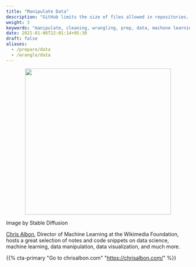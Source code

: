 ```yaml
---
title: "Manipulate Data"
description: "GitHub limits the size of files allowed in repositories. Use Git-LFS, an open-source Git extension for large file storage."
weight: 3
keywords: "manipulate, cleaning, wrangling, prep, data, machone learning, visualization"
date: 2021-01-06T22:01:14+05:30
draft: false
aliases:
  - /prepare/data
  - /wrangle/data
---
```


<p align = "center">
<img src = "../img/manipulate_header.jpg" width="400">
<figcaption> Image by Stable Diffusion </figcaption>
</p>

[Chris Albon](https://chrisalbon.com/), Director of Machine Learning at the Wikimedia Foundation, hosts a great selection of notes and code snippets on data science, machine learning, data manipulation, data visualization, and much more.

{{% cta-primary "Go to chrisalbon.com" "https://chrisalbon.com/" %}}
